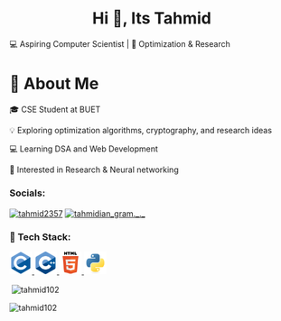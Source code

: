 <h1 align="center">Hi 👋, Its Tahmid</h1>


<p>💻 Aspiring Computer Scientist | 🎯 Optimization & Research</p>


<h1>👋 About Me</h1>
🎓 CSE Student at BUET

💡 Exploring optimization algorithms, cryptography, and research ideas

💻 Learning DSA and Web Development

🚀 Interested in Research & Neural networking

<h3 align="left">Socials:</h3>
<p align="left">
<a href="https://www.facebook.com/tahmid2357/" target="blank"><img align="center" src="https://raw.githubusercontent.com/rahuldkjain/github-profile-readme-generator/master/src/images/icons/Social/facebook.svg" alt="tahmid2357" height="30" width="40" /></a>
<a href="https://instagram.com/tahmidian_gram._._" target="blank"><img align="center" src="https://raw.githubusercontent.com/rahuldkjain/github-profile-readme-generator/master/src/images/icons/Social/instagram.svg" alt="tahmidian_gram._._" height="30" width="40" /></a>
</p>

<h3 align="left">🚀 Tech Stack:</h3>
<p align="left"> <a href="https://www.cprogramming.com/" target="_blank" rel="noreferrer"> <img src="https://raw.githubusercontent.com/devicons/devicon/master/icons/c/c-original.svg" alt="c" width="40" height="40"/> </a> <a href="https://www.w3schools.com/cpp/" target="_blank" rel="noreferrer"> <img src="https://raw.githubusercontent.com/devicons/devicon/master/icons/cplusplus/cplusplus-original.svg" alt="cplusplus" width="40" height="40"/> </a> <a href="https://www.w3.org/html/" target="_blank" rel="noreferrer"> <img src="https://raw.githubusercontent.com/devicons/devicon/master/icons/html5/html5-original-wordmark.svg" alt="html5" width="40" height="40"/> </a> <a href="https://www.python.org" target="_blank" rel="noreferrer"> <img src="https://raw.githubusercontent.com/devicons/devicon/master/icons/python/python-original.svg" alt="python" width="40" height="40"/> </a> </p>


<p>&nbsp;<img align="center" src="https://github-readme-stats.vercel.app/api?username=tahmid102&show_icons=true&locale=en" alt="tahmid102" /></p>

<p><img align="center" src="https://github-readme-streak-stats.herokuapp.com/?user=tahmid102&" alt="tahmid102" /></p>
